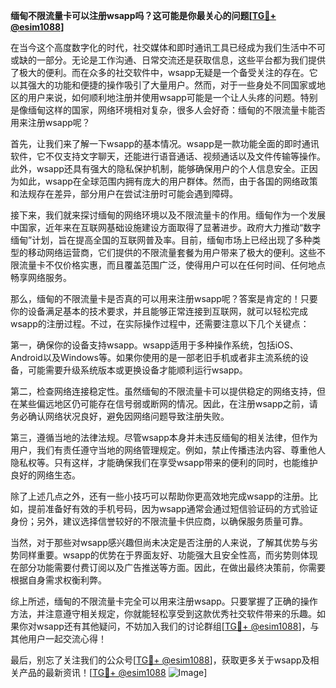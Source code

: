 **缅甸不限流量卡可以注册wsapp吗？这可能是你最关心的问题[[TG💪+ @esim1088](https://t.me/s/esim1088)]**

在当今这个高度数字化的时代，社交媒体和即时通讯工具已经成为我们生活中不可或缺的一部分。无论是工作沟通、日常交流还是获取信息，这些平台都为我们提供了极大的便利。而在众多的社交软件中，wsapp无疑是一个备受关注的存在。它以其强大的功能和便捷的操作吸引了大量用户。然而，对于一些身处不同国家或地区的用户来说，如何顺利地注册并使用wsapp可能是一个让人头疼的问题。特别是像缅甸这样的国家，网络环境相对复杂，很多人会好奇：缅甸的不限流量卡能否用来注册wsapp呢？

首先，让我们来了解一下wsapp的基本情况。wsapp是一款功能全面的即时通讯软件，它不仅支持文字聊天，还能进行语音通话、视频通话以及文件传输等操作。此外，wsapp还具有强大的隐私保护机制，能够确保用户的个人信息安全。正因为如此，wsapp在全球范围内拥有庞大的用户群体。然而，由于各国的网络政策和法规存在差异，部分用户在尝试注册时可能会遇到障碍。

接下来，我们就来探讨缅甸的网络环境以及不限流量卡的作用。缅甸作为一个发展中国家，近年来在互联网基础设施建设方面取得了显著进步。政府大力推动“数字缅甸”计划，旨在提高全国的互联网普及率。目前，缅甸市场上已经出现了多种类型的移动网络运营商，它们提供的不限流量套餐为用户带来了极大的便利。这些不限流量卡不仅价格实惠，而且覆盖范围广泛，使得用户可以在任何时间、任何地点畅享网络服务。

那么，缅甸的不限流量卡是否真的可以用来注册wsapp呢？答案是肯定的！只要你的设备满足基本的技术要求，并且能够正常连接到互联网，就可以轻松完成wsapp的注册过程。不过，在实际操作过程中，还需要注意以下几个关键点：

第一，确保你的设备支持wsapp。wsapp适用于多种操作系统，包括iOS、Android以及Windows等。如果你使用的是一部老旧手机或者非主流系统的设备，可能需要升级系统版本或更换设备才能顺利运行wsapp。

第二，检查网络连接稳定性。虽然缅甸的不限流量卡可以提供稳定的网络支持，但在某些偏远地区仍可能存在信号弱或断网的情况。因此，在注册wsapp之前，请务必确认网络状况良好，避免因网络问题导致注册失败。

第三，遵循当地的法律法规。尽管wsapp本身并未违反缅甸的相关法律，但作为用户，我们有责任遵守当地的网络管理规定。例如，禁止传播违法内容、尊重他人隐私权等。只有这样，才能确保我们在享受wsapp带来的便利的同时，也能维护良好的网络生态。

除了上述几点之外，还有一些小技巧可以帮助你更高效地完成wsapp的注册。比如，提前准备好有效的手机号码，因为wsapp通常会通过短信验证码的方式验证身份；另外，建议选择信誉较好的不限流量卡供应商，以确保服务质量可靠。

当然，对于那些对wsapp感兴趣但尚未决定是否注册的人来说，了解其优势与劣势同样重要。wsapp的优势在于界面友好、功能强大且安全性高，而劣势则体现在部分功能需要付费订阅以及广告推送等方面。因此，在做出最终决策前，你需要根据自身需求权衡利弊。

综上所述，缅甸的不限流量卡完全可以用来注册wsapp。只要掌握了正确的操作方法，并注意遵守相关规定，你就能轻松享受到这款优秀社交软件带来的乐趣。如果你对wsapp还有其他疑问，不妨加入我们的讨论群组[[TG💪+ @esim1088](https://t.me/s/esim1088)]，与其他用户一起交流心得！

最后，别忘了关注我们的公众号[[TG💪+ @esim1088](https://t.me/s/esim1088)]，获取更多关于wsapp及相关产品的最新资讯！[[TG💪+ @esim1088](https://t.me/s/esim1088) ![Image](https://i.postimg.cc/4NQfJmqS/Snipaste-2025-05-13-00-14-12.png)]